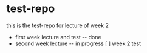 # test-repo
this is the test-repo for lecture of week 2
* first week lecture and test -- done
* second week lecture -- in progress
[ ] week 2 test
